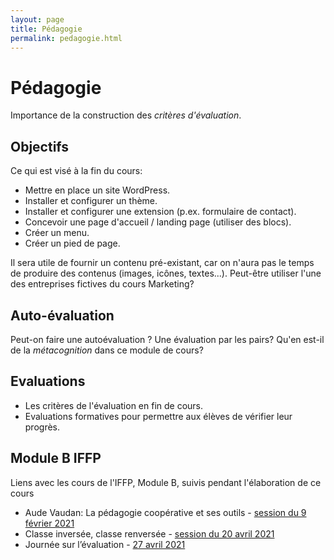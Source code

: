 ```yaml
---
layout: page
title: Pédagogie
permalink: pedagogie.html
---
```


# Pédagogie

Importance de la construction des *critères d'évaluation*.

## Objectifs

Ce qui est visé à la fin du cours:

- Mettre en place un site WordPress.
- Installer et configurer un thème.
- Installer et configurer une extension (p.ex. formulaire de contact).
- Concevoir une page d'accueil / landing page (utiliser des blocs).
- Créer un menu.
- Créer un pied de page.

Il sera utile de fournir un contenu pré-existant, car on n'aura pas le temps de produire des contenus (images, icônes, textes...). Peut-être utiliser l'une des entreprises fictives du cours Marketing?

## Auto-évaluation

Peut-on faire une autoévaluation ? Une évaluation par les pairs? Qu'en est-il de la *métacognition* dans ce module de cours?

## Evaluations

- Les critères de l'évaluation en fin de cours. 
- Evaluations formatives pour permettre aux élèves de vérifier leur progrès. 


## Module B IFFP

Liens avec les cours de l'IFFP, Module B, suivis pendant l'élaboration de ce cours

- Aude Vaudan: La pédagogie coopérative et ses outils - [session du 9 février 2021](https://docs.google.com/document/d/1BHNkaBSJNyYz4dYGpuLrW8diTdqlABnWdo5JuwiUZZ0/)
- Classe inversée, classe renversée - [session du 20 avril 2021](https://docs.google.com/document/d/1BvGC0X7GCR_m9YfSk6vXOwXuwVfEldTQ3st1-wEPORo/)
- Journée sur l’évaluation - [27 avril 2021](https://docs.google.com/document/d/1uhgIHhJgY8cO_ma1sRChqL5SjfzpmBtaAD1qy0k4E_c/)